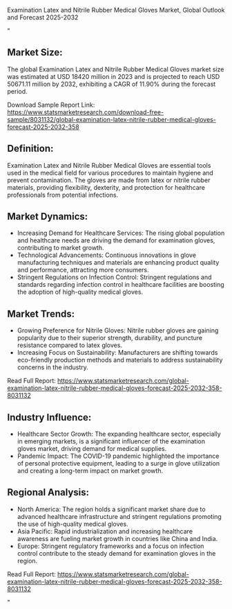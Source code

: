 Examination Latex and Nitrile Rubber Medical Gloves Market, Global Outlook and Forecast 2025-2032

"<h2>Market Size:</h2>
<p>The global Examination Latex and Nitrile Rubber Medical Gloves market size was estimated at USD 18420 million in 2023 and is projected to reach USD 50671.11 million by 2032, exhibiting a CAGR of 11.90% during the forecast period.</p>
<p>Download Sample Report Link: <a href='https://www.statsmarketresearch.com/download-free-sample/8031132/global-examination-latex-nitrile-rubber-medical-gloves-forecast-2025-2032-358'>https://www.statsmarketresearch.com/download-free-sample/8031132/global-examination-latex-nitrile-rubber-medical-gloves-forecast-2025-2032-358</a></p>

<h2>Definition:</h2>
<p>Examination Latex and Nitrile Rubber Medical Gloves are essential tools used in the medical field for various procedures to maintain hygiene and prevent contamination. The gloves are made from latex or nitrile rubber materials, providing flexibility, dexterity, and protection for healthcare professionals from potential infections.</p>

<h2>Market Dynamics:</h2>
<ul>
<li>Increasing Demand for Healthcare Services: The rising global population and healthcare needs are driving the demand for examination gloves, contributing to market growth.</li>
<li>Technological Advancements: Continuous innovations in glove manufacturing techniques and materials are enhancing product quality and performance, attracting more consumers.</li>
<li>Stringent Regulations on Infection Control: Stringent regulations and standards regarding infection control in healthcare facilities are boosting the adoption of high-quality medical gloves.</li>
</ul>

<h2>Market Trends:</h2>
<ul>
<li>Growing Preference for Nitrile Gloves: Nitrile rubber gloves are gaining popularity due to their superior strength, durability, and puncture resistance compared to latex gloves.</li>
<li>Increasing Focus on Sustainability: Manufacturers are shifting towards eco-friendly production methods and materials to address sustainability concerns in the industry.</li>
</ul>
<p>Read Full Report: <a href='https://www.statsmarketresearch.com/global-examination-latex-nitrile-rubber-medical-gloves-forecast-2025-2032-358-8031132'>https://www.statsmarketresearch.com/global-examination-latex-nitrile-rubber-medical-gloves-forecast-2025-2032-358-8031132</a></p>

<h2>Industry Influence:</h2>
<ul>
<li>Healthcare Sector Growth: The expanding healthcare sector, especially in emerging markets, is a significant influencer of the examination gloves market, driving demand for medical supplies.</li>
<li>Pandemic Impact: The COVID-19 pandemic highlighted the importance of personal protective equipment, leading to a surge in glove utilization and creating a long-term impact on market growth.</li>
</ul>

<h2>Regional Analysis:</h2>
<ul>
<li>North America: The region holds a significant market share due to advanced healthcare infrastructure and stringent regulations promoting the use of high-quality medical gloves.</li>
<li>Asia Pacific: Rapid industrialization and increasing healthcare awareness are fueling market growth in countries like China and India.</li>
<li>Europe: Stringent regulatory frameworks and a focus on infection control contribute to the steady demand for examination gloves in the region.</li>
</ul>
<p>Read Full Report: <a href='https://www.statsmarketresearch.com/global-examination-latex-nitrile-rubber-medical-gloves-forecast-2025-2032-358-8031132'>https://www.statsmarketresearch.com/global-examination-latex-nitrile-rubber-medical-gloves-forecast-2025-2032-358-8031132</a></p>"
